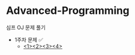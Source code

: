 # Advanced-Programming

심프 OJ 문제 풀기

+ 1주차 문제 ✅️
  + [<1>](https://github.com/hoeyoon/Advanced-Programming/blob/master/1%20week/N1.c)[<2>](https://github.com/hoeyoon/Advanced-Programming/blob/master/1%20week/N2.c)[<3>](https://github.com/hoeyoon/Advanced-Programming/blob/master/1%20week/N3.c)[<4>](https://github.com/hoeyoon/Advanced-Programming/blob/master/1%20week/N4.c)

